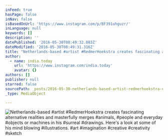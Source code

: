 ```yaml
---
inFeed: true
hasPage: false
inNav: false
isBasedOnUrl: 'https://www.instagram.com/p/BF391uhguzr/'
inLanguage: null
keywords: []
description: ''
datePublished: '2016-05-30T08:49:32.083Z'
dateModified: '2016-05-30T08:49:31.316Z'
title: "Netherlands-based #artist #RedmerHoekstra creates fascinating alternative realities and masterfully merges #animals, #people and everyday #objects or machines in his #surreal #drawings. Here's a look at some of his mind blowing #illustrations. #art #imagination #creative #creativity #sketch"
author:
  - name: india.today
    url: 'https://www.instagram.com/india.today'
    avatar: {}
authors: []
publisher: null
starred: false
sourcePath: _posts/2016-05-30-netherlands-based-artist-redmerhoekstra-creates-fascinatin.md
_type: MediaObject

---
```

![Netherlands-based #artist #RedmerHoekstra creates fascinating alternative realities and masterfully merges #animals, #people and everyday #objects or machines in his #surreal #drawings. Here's a look at some of his mind blowing #illustrations. #art #imagination #creative #creativity #sketch](https://scontent.cdninstagram.com/t51.2885-15/s640x640/sh0.08/e35/13267314_1585496038446903_805324122_n.jpg?ig_cache_key=MTI1ODc0NjU5Mzc5NzEzOTY5MQ%3D%3D.2)